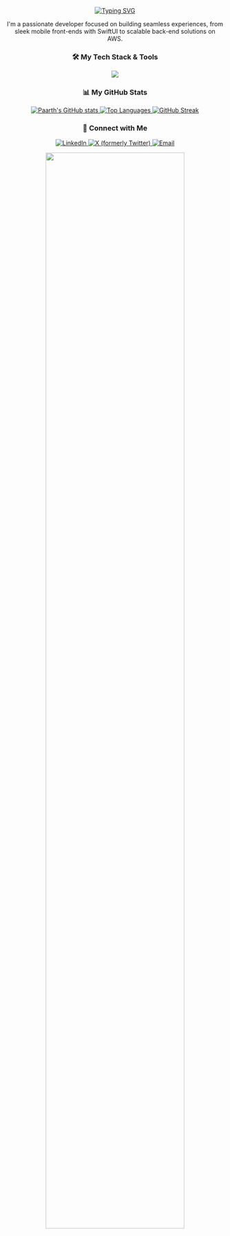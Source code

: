 <!-- Centered animated typing SVG -->

<p align="center">
<a href="https://git.io/typing-svg">
<img src="https://readme-typing-svg.demolab.com?font=Fira+Code&weight=700&size=40&pause=1000&color=36BCF7&background=00000000&center=true&vCenter=true&width=800&lines=Hi+there%2C+I'm+Paarth+%F0%9F%91%8B;I+build+for+iOS+and+the+Cloud;SwiftUI+%7C+Python+%7C+AWS+%7C+MySQL" alt="Typing SVG" />
</a>
</p>

<!-- Introduction Section -->

<p align="center">
<comment-tag id="1">I'm a passionate developer focused on building seamless experiences, from sleek mobile front-ends with SwiftUI to scalable back-end solutions on AWS.</comment-tag id="1">
</p>
<!-- Animated Separator -->

<p align="center">

</p>

<!-- Skills Section -->

<h3 align="center">🛠️ My Tech Stack & Tools</h3>
<p align="center">
<a href="https://skillicons.dev">
<img src="https://skillicons.dev/icons?i=swift,python,flask,mysql,aws,s3,ec2,git,github,docker&perline=6" />
</a>
</p>

<!-- GitHub Stats Section -->

<h3 align="center">📊 My GitHub Stats</h3>
<p align="center">
<!-- GitHub Stats Card -->
<a href="https://github.com/anuraghazra/github-readme-stats">
<img src="https://github-readme-stats.vercel.app/api?username=Paarth2006&show_icons=true&theme=radical&icon_color=30A3DC&hide_border=true" alt="Paarth's GitHub stats" />
</a>


<!-- Top Languages Card -->
<a href="https://github.com/anuraghazra/github-readme-stats">
<img src="https://github-readme-stats.vercel.app/api/top-langs/?username=Paarth2006&layout=compact&theme=radical&hide_border=true" alt="Top Languages" />
</a>


<!-- GitHub Streak Card -->
<a href="https://git.io/streak-stats">
<img src="https://streak-stats.demolab.com/?user=Paarth2006&theme=radical&hide_border=true" alt="GitHub Streak" />
</a>
</p>

<!-- Animated Separator -->

<p align="center">
</p>

<!-- Connect with Me Section -->

<h3 align="center">🤝 Connect with Me</h3>
<p align="center">
<a href="https://www.linkedin.com/in/paarth-singh-a98712229/" target="blank">
<img src="https://img.shields.io/badge/LinkedIn-0077B5?style=for-the-badge&logo=linkedin&logoColor=white" alt="LinkedIn"/>
</a>
<a href="https://x.com/paarthsingh_" target="_blank">
<img src="https://img.shields.io/badge/X-000000?style=for-the-badge&logo=x&logoColor=white" alt="X (formerly Twitter)"/>
</a>
<a href="mailto:singh.paarth10@gmail.com">
<img src="https://img.shields.io/badge/Email-D14836?style=for-the-badge&logo=gmail&logoColor=white" alt="Email"/>
</a>
</p>

<!-- Animated Footer -->

<p align="center">
<img src="https://raw.githubusercontent.com/trinib/trinib/main/images/footer.svg" width="80%">
</p>

